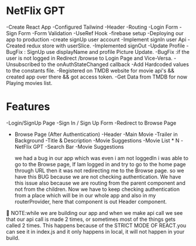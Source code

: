 # NetFlix GPT

-Create React App
-Configured Tailwind
-Header
-Routing
-Login Form
-Sign Form
-Form Validation
-UseRef Hook
-firebase setup
-Deploying our app to production
-create signUp user account
-Implement signIn user Api
-Created redux store with userSlice.
-Implemented signOut
-Update Profile
-BugFix : SignUp use displayName and profile Picture Update.
-BugFix :if the user is not logged in Redirect /browse to Login Page and Vice-Versa.
-Unsubscribed to the onAuthStateChanged callback
-Add Hardcoded values to the constants file.
-Registered on TMDB website for movie api's && created app over there && got access token.
-Get Data from TMDB for now Playing movies list.





# Features

-Login/SignUp Page
-Sign In / Sign Up Form
-Redirect to Browse Page

- Browse Page (After Authentication)
  -Header
  -Main Movie
  -Trailer in Background
  -Title & Description
  -Movie Suggestions
  -Movie List \* N
  -NetFlix GPT
  -Search Bar
  -Movie Suggestions

  we had a bug in our app which was even i am not loggedIn i was able to go to the Browse page, If Iam logged in and try to go to the home page through URL then it was not redirecting me to the Browse page. so we have this BUG because we are not checking authentication. We have this issue also because we are routing from the parent component and not from the children. Now we have to keep checking authentication from a place which will be in our whole app and also in my routerProvider, here that component is out Header component.

🚩 NOTE:while we are building our app and when we make api call we see that our api call is made 2 times, or sometimes most of the things gets called 2 times. This happens because of the STRICT MODE OF REACT.you can see it in index.js
and it only happens in local, it will not happen in your build.
